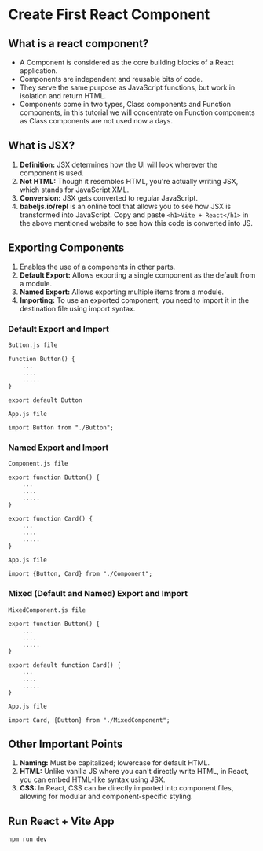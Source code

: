 # Create First React Component

## What is a react component?
* A Component is considered as the core building blocks of a React application.
* Components are independent and reusable bits of code. 
* They serve the same purpose as JavaScript functions, but work in isolation and return HTML.
* Components come in two types, Class components and Function components, in this tutorial we will concentrate on Function components as Class components are not used now a days.

## What is JSX?
1. **Definition:** JSX determines how the Ul will look wherever the component is used.
2. **Not HTML:** Though it resembles HTML, you're actually writing JSX, which stands for JavaScript XML.
3. **Conversion:** JSX gets converted to regular JavaScript.
4. **babeljs.io/repl** is an online tool that allows you to see how JSX is transformed into JavaScript. Copy and paste ```<h1>Vite + React</h1>``` in the above mentioned website to see how this code is converted into JS.

## Exporting Components
1. Enables the use of a components in other parts.
2. **Default Export:** Allows exporting a single component as the default from a module.
3. **Named Export:** Allows exporting multiple items from a module.
4. **Importing:** To use an exported component, you need to import it in the destination file using import syntax.

### Default Export and Import
```
Button.js file

function Button() {
    ...
    ....
    .....
}

export default Button
```

```
App.js file

import Button from "./Button";
```

### Named Export and Import
```
Component.js file

export function Button() {
    ...
    ....
    .....
}

export function Card() {
    ...
    ....
    .....
}
```

```
App.js file

import {Button, Card} from "./Component";
```

### Mixed (Default and Named) Export and Import
```
MixedComponent.js file

export function Button() {
    ...
    ....
    .....
}

export default function Card() {
    ...
    ....
    .....
}
```

```
App.js file

import Card, {Button} from "./MixedComponent";
```

## Other Important Points
1. **Naming:** Must be capitalized; lowercase for default HTML.
2. **HTML:** Unlike vanilla JS where you can't directly write HTML, in React, you can embed HTML-like syntax using JSX.
3. **CSS:** In React, CSS can be directly imported into component files, allowing for modular and component-specific styling.

## Run React + Vite App
```npm run dev```